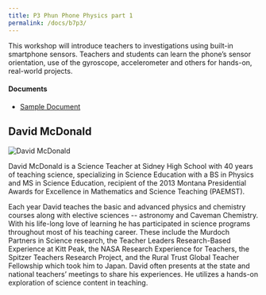 ```yaml
---
title: P3 Phun Phone Physics part 1
permalink: /docs/b7p3/
---
```


This workshop will introduce teachers to investigations using built-in smartphone sensors.  Teachers and students can learn the phone’s sensor orientation, use of the gyroscope, accelerometer and others for hands-on, real-world projects.

#### Documents
 - [Sample Document](../wednesday/breakout7/documents/b1p1d1.pdf)

## David McDonald

![David McDonald](../wed/breakout7/images/david.png)

David McDonald is a Science Teacher at Sidney High School with 40 years of teaching science,  specializing in Science Education with a BS in Physics and MS in Science Education,  recipient of the 2013 Montana Presidential Awards for Excellence in Mathematics and Science Teaching (PAEMST).

 Each year David teaches the basic and advanced physics and chemistry courses along with elective sciences -- astronomy and Caveman Chemistry.
With his life-long love of learning he has participated in science programs throughout most of his teaching career. These include the Murdoch Partners in Science research, the Teacher Leaders Research-Based Experience at Kitt Peak, the NASA Research Experience for Teachers, the Spitzer Teachers Research Project, and the Rural Trust Global Teacher Fellowship which took him to Japan. David often presents at the state and national teachers’ meetings to share his experiences.   He utilizes a hands-on exploration of science content in teaching.